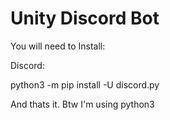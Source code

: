 # Unity Discord Bot

You will need to Install:

Discord:


python3 -m pip install -U discord.py


And thats it. Btw I'm using python3 
